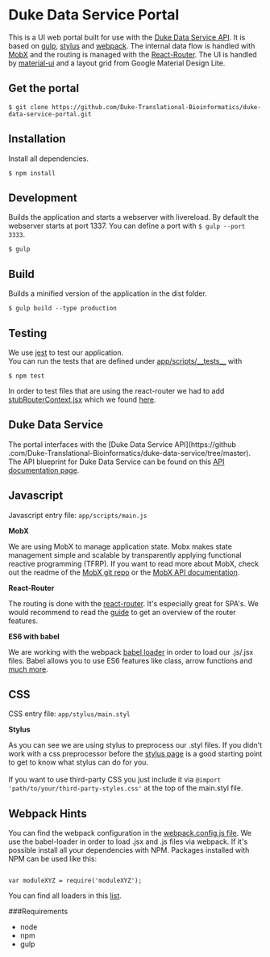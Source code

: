 # Duke Data Service Portal

This is a UI web portal built for use with the [Duke Data Service API](https://github.com/Duke-Translational-Bioinformatics/duke-data-service/tree/master).
It is based on [gulp](https://github.com/gulpjs/gulp), [stylus](https://github.com/LearnBoost/stylus) and [webpack](https://github.com/webpack/webpack).
The internal data flow is handled with [MobX](https://mobx.js.org/refguide/api.html) and the routing is managed with
 the
 [React-Router](https://github.com/rackt/react-router). The UI is handled by [material-ui](http://material-ui.com/)
 and a layout grid from Google Material Design Lite.

## Get the portal

```
$ git clone https://github.com/Duke-Translational-Bioinformatics/duke-data-service-portal.git 
```

## Installation

Install all dependencies. 

```
$ npm install
```


## Development

Builds the application and starts a webserver with livereload. By default the webserver starts at port 1337.
You can define a port with `$ gulp --port 3333`.

```
$ gulp
```

## Build

Builds a minified version of the application in the dist folder.

```
$ gulp build --type production
```

## Testing

We use [jest](http://facebook.github.io/jest/) to test our application.<br />
You can run the tests that are defined under [app/scripts/\_\_tests__](./app/scripts/__tests__) with

```
$ npm test

```

In order to test files that are using the react-router we had to add [stubRouterContext.jsx](./test-utils/stubRouterContext.jsx) which we found [here](https://github.com/rackt/react-router/blob/master/docs/guides/testing.md). 

## Duke Data Service

The portal interfaces with the [Duke Data Service API](https://github
.com/Duke-Translational-Bioinformatics/duke-data-service/tree/master). The API blueprint for Duke Data Service can be
 found on this [API documentation page](http://docs.dukedataservices.apiary.io/#reference/api-usage).

## Javascript

Javascript entry file: `app/scripts/main.js` <br />

**MobX**

We are using MobX to manage application state. Mobx makes state management simple and scalable by transparently
applying functional reactive programming (TFRP). If you want to read more about MobX, check out the readme of the
[MobX git repo](https://github.com/mobxjs/mobx/blob/master/README.md) or the [MobX API documentation](https://mobx.js.org/refguide/api.html).

**React-Router**

The routing is done with the [react-router](https://github.com/rackt/react-router). It's especially great for SPA's. We would recommend to read the [guide](https://github.com/rackt/react-router/blob/master/docs/guides/overview.md) to get an overview of the router features.

**ES6 with babel**

We are working with the webpack [babel loader](https://github.com/babel/babel-loader) in order to load our .js/.jsx files. Babel allows you to use ES6 features like class, arrow functions and [much more](https://babeljs.io/docs/compare/).



## CSS

CSS entry file: `app/stylus/main.styl`<br />

**Stylus**

As you can see we are using stylus to preprocess our .styl files. If you didn't work with a css preprocessor before the [stylus page](http://learnboost.github.io/stylus/) is a good starting point to get to know what stylus can do for you.<br /><br />
If you want to use third-party CSS you just include it via `@import 'path/to/your/third-party-styles.css'` at the top of the main.styl file.


## Webpack Hints

You can find the webpack configuration in the [webpack.config.js file](./webpack.config.js).
We use the babel-loader in order to load .jsx and .js files via webpack. If it's possible install all your dependencies with NPM. Packages installed with NPM can be used like this:

```language-javascript

var moduleXYZ = require('moduleXYZ');

```
You can find all loaders in this [list](http://webpack.github.io/docs/list-of-loaders.html).


###Requirements
* node
* npm
* gulp